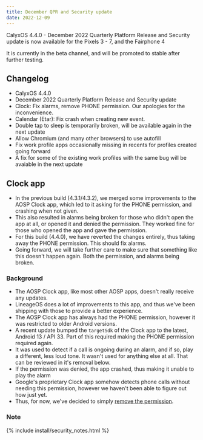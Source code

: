 ```yaml
---
title: December QPR and Security update
date: 2022-12-09
---
```


CalyxOS 4.4.0 - December 2022 Quarterly Platform Release and Security update is now available for the Pixels 3 - 7, and the Fairphone 4

It is currently in the beta channel, and will be promoted to stable after further testing.

## Changelog
* CalyxOS 4.4.0
* December 2022 Quarterly Platform Release and Security update
* Clock: Fix alarms, remove PHONE permission. Our apologies for the inconvenience.
* Calendar (Etar): Fix crash when creating new event.
* Double tap to sleep is temporarily broken, will be available again in the next update
* Allow Chromium (and many other browsers) to use autofill
* Fix work profile apps occasionally missing in recents for profiles created going forward
* A fix for some of the existing work profiles with the same bug will be avaiable in the next update

## Clock app
* In the previous build (4.3.1/4.3.2), we merged some improvements to the AOSP Clock app, which led to it asking for the PHONE permission, and crashing when not given.
* This also resulted in alarms being broken for those who didn't open the app at all, or opened it and denied the permission. They worked fine for those who opened the app and gave the permission.
* For this build (4.4.0), we have reverted the changes entirely, thus taking away the PHONE permission. This should fix alarms.
* Going forward, we will take further care to make sure that something like this doesn't happen again. Both the permission, and alarms being broken.

### Background
* The AOSP Clock app, like most other AOSP apps, doesn't really receive any updates.
* LineageOS does a lot of improvements to this app, and thus we've been shipping with those to provide a better experience.
* The AOSP Clock app has always had the PHONE permission, however it was restricted to older Android versions.
* A recent update bumped the `targetSdk` of the Clock app to the latest, Android 13 / API 33. Part of this required making the PHONE permission required again.
* It was used to detect if a call is ongoing during an alarm, and if so, play a different, less loud tone. It wasn't used for anything else at all. That can be reviewed in it's removal below.
* If the permission was denied, the app crashed, thus making it unable to play the alarm
* Google's proprietary Clock app somehow detects phone calls without needing this permission, however we haven't been able to figure out how just yet.
* Thus, for now, we've decided to simply [remove the permission](https://review.lineageos.org/c/LineageOS/android_packages_apps_DeskClock/+/345534).

### Note

{% include install/security_notes.html %}
